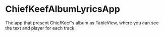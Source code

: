 # ChiefKeefAlbumLyricsApp
The app that present ChiefKeef's album as TableView, where you can see the text and player for each track.

